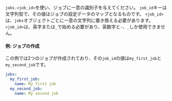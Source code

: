 `jobs.<job_id>`を使い、ジョブに一意の識別子を与えてください。 `job_id`キーは文字列型で、その値はジョブの設定データのマップとなるものです。 `<job_id>`は、`jobs`オブジェクトごとに一意の文字列に置き換える必要があります。 `<job_id>`は、英字または`_`で始める必要があり、英数字と`-`、`_`しか使用できません。

#### 例: ジョブの作成

この例では2つのジョブが作成されており、その`job_id`の値は`my_first_job`と`my_second_job`です。

```yaml
jobs:
  my_first_job:
    name: My first job
  my_second_job:
    name: My second job
```
